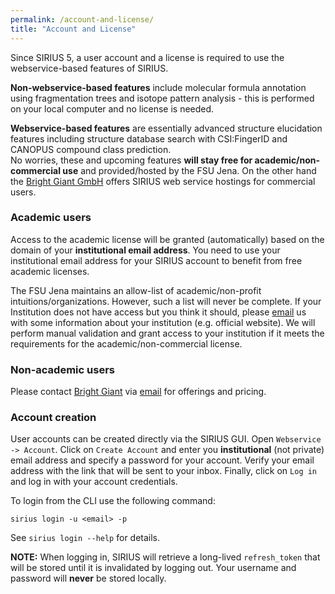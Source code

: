 ```yaml
---
permalink: /account-and-license/
title: "Account and License"
---
```


Since SIRIUS 5, a user account and a license is required to use the webservice-based
features of SIRIUS.

**Non-webservice-based features** include molecular formula annotation using fragmentation trees and isotope pattern analysis -
this is performed on your local computer and no license is needed.

**Webservice-based features** are essentially advanced structure elucidation features including structure database search 
with CSI:FingerID and CANOPUS compound class prediction.  
No worries, these and upcoming features **will stay free for academic/non-commercial use**
and provided/hosted by the FSU Jena. On the other hand the [Bright Giant GmbH](https://bright-giant.com/) 
offers SIRIUS web service hostings for commercial users. 

### Academic users
Access to the academic license will be granted (automatically) based on the domain of your 
**institutional email address**. You need to use your institutional email address for your SIRIUS account
to benefit from free academic licenses.

The FSU Jena maintains an allow-list of academic/non-profit intuitions/organizations. However, such a 
list will never be complete. If your Institution does not have access but you think it should, please 
[email](mailto:sirius@uni-jena.de) us with some information about your institution (e.g. official website). 
We will perform manual validation and grant access to your institution if it meets the requirements for the 
academic/non-commercial license. 

### Non-academic users
Please contact [Bright Giant](https://bright-giant.com/) via [email](mailto:info@bright-giant.com) for offerings and pricing.  

### Account creation
User accounts can be created directly via the SIRIUS GUI.
Open `Webservice -> Account`. Click on `Create Account` and enter you **institutional** (not private) email address
and specify a password for your account. Verify your email address with the link that will be sent to your inbox.
Finally, click on `Log in` and log in with your account credentials.

To login from the CLI use the following command:
```
sirius login -u <email> -p
```
See `sirius login --help` for details.

**NOTE:** When logging in, SIRIUS will retrieve a long-lived `refresh_token` that will be stored until it is invalidated 
by logging out. Your username and password will **never** be stored locally.
